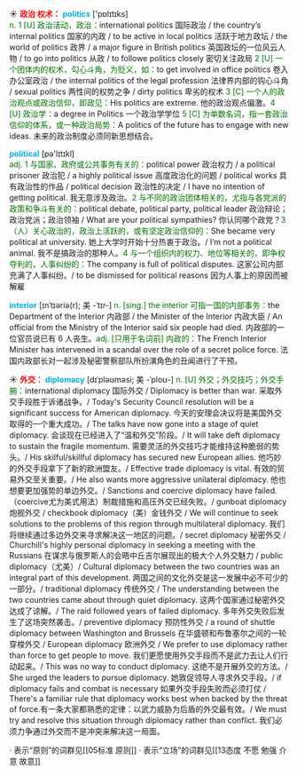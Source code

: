 ☀ <font color="red">**政治 权术：**</font>
<font color="sky blue">**politics**</font> ['pɒlɪtɪks]  
<font color="rgb(227, 108, 9)">n. 1 [U] 政治活动，政治：</font>international politics 国际政治 / the country’s internal politics 国家的内政 / to be active in local politics 活跃于地方政坛 / the world of politics 政界 / a major figure in British politics 英国政坛的一位风云人物 / to go into politics 从政 / to followe politics closely 密切关注政局 <font color="rgb(227, 108, 9)">2 [U] 一个团体内的权术，勾心斗角，为贬义，如：</font>to get involved in office politics 卷入办公室政治 / the internal politics of the legal profession 法律界内部的钩心斗角 / sexual politics 两性间的权势之争 / dirty politics 卑劣的权术 <font color="rgb(227, 108, 9)">3 [C] 一个人的政治观点或政治信仰，即政见：</font>His politics are extreme. 他的政治观点偏激。<font color="rgb(227, 108, 9)">4 [U] 政治学：</font>a degree in Politics 一个政治学学位 <font color="rgb(227, 108, 9)">5 [C] 为单数名词，指一套政治信仰的体系，或一种政治局势：</font>A politics of the future has to engage with new ideas. 未来的政治制度必须同新思想结合。

<font color="sky blue">**political**</font> [pə'lɪtɪkl]  
<font color="rgb(227, 108, 9)">adj. 1 与国家、政府或公共事务有关的：</font>political power 政治权力 / a political prisoner 政治犯 / a highly political issue 高度政治化的问题 / political works 具有政治性的作品 / political decision 政治性的决定 / I have no intention of getting political. 我无意涉及政治。<font color="rgb(227, 108, 9)">2 与不同的政治团体相关的，尤指与各党派的政策和争斗有关的：</font>political debate, political party, political leader 政治辩论；政治党派；政治领袖 / What are your political sympathies? 你认同哪个政党？<font color="rgb(227, 108, 9)">3（人）关心政治的，政治上活跃的，或有坚定政治信仰的：</font>She became very political at university. 她上大学时开始十分热衷于政治。/ I’m not a political animal. 我不是搞政治的那种人。<font color="rgb(227, 108, 9)">4 与一个组织内的权力、地位等相关的，即争权夺利的，人事纠纷的：</font>The company is full of political disputes. 这家公司内部充满了人事纠纷。/ to be dismissed for political reasons 因为人事上的原因而被解雇
           
<font color="sky blue">**interior**</font> [ɪnˈtɪəriə(r); 美 -ˈtɪr-]
<font color="rgb(227, 108, 9)">n. [sing.] the interior 可指一国的内部事务：</font>the Department of the Interior 内政部 / the Minister of the Interior 内政大臣 / An official from the Ministry of the Interior said six people had died. 内政部的一位官员说已有 6 人丧生。<font color="rgb(227, 108, 9)">adj. [只用于名词前] 内政的：</font>The French Interior Minister has intervened in a scandal over the role of a secret police force. 法国内政部长对一起涉及秘密警察部队所扮演角色的丑闻进行了干预。

☀ <font color="red">**外交：**</font>
<font color="sky blue">**diplomacy**</font> [dɪˈpləʊməsi; 美 -ˈploʊ-]
<font color="rgb(227, 108, 9)">n. [U] 外交；外交技巧；外交手腕：</font>international diplomacy 国际外交 / Diplomacy is better than war. 采取外交手段胜于诉诸战争。/ Today's Security Council resolution will be a significant success for American diplomacy. 今天的安理会决议将是美国外交取得的一个重大成功。/ The talks have now gone into a stage of quiet diplomacy. 会谈现在已经进入了“温和外交”阶段。/ It will take deft diplomacy to sustain the fragile momentum. 需要灵活的外交技巧才能维持这种脆弱的势头。/ His skilful/skillful diplomacy has secured new European allies. 他巧妙的外交手段拿下了新的欧洲盟友。/ Effective trade diplomacy is vital. 有效的贸易外交至关重要。/ He also wants more aggressive unilateral diplomacy. 他也想要更加强势的单边外交。/ Sanctions and coercive diplomacy have failed.（coercive尤为美式用法）制裁措施和高压外交已经失败。/ gunboat diplomacy 炮舰外交 / checkbook diplomacy（美）金钱外交 / We will continue to seek solutions to the problems of this region through multilateral diplomacy. 我们将继续通过多边外交来寻求解决这一地区的问题。/ secret diplomacy 秘密外交 / Churchill's highly personal diplomacy in seeking a meeting with the Russians 在谋求与俄罗斯人的会晤中丘吉尔展现出的极大个人外交魅力 / public diplomacy（尤美）/ Cultural diplomacy between the two countries was an integral part of this development. 两国之间的文化外交是这一发展中必不可少的一部分。/ traditional diplomacy 传统外交 / The understanding between the two countries came about through quiet diplomacy. 这两个国家通过秘密外交达成了谅解。/ The raid followed years of failed diplomacy. 多年外交失败后发生了这场突然袭击。/ preventive diplomacy 预防性外交 / a round of shuttle diplomacy between Washington and Brussels 在华盛顿和布鲁塞尔之间的一轮穿梭外交 / European diplomacy 欧洲外交 / We prefer to use diplomacy rather than force to get people to move. 我们更愿使用外交手段而不是武力去让人们行动起来。/ This was no way to conduct diplomacy. 这绝不是开展外交的方法。/ She urged the leaders to pursue diplomacy. 她敦促领导人寻求外交手段。/ if diplomacy fails and combat is necessary 如果外交手段失败而必须打仗 / There's a familiar rule that diplomacy works best when backed by the threat of force.有一条大家都熟悉的定律：以武力威胁为后盾的外交最有效。/ We must try and resolve this situation through diplomacy rather than conflict. 我们必须力争通过外交而不是冲突来解决这一局面。

· 表示“原则”的词群见[[05标准 原则]]
· 表示“立场”的词群见[[13态度 不愿 勉强 介意 故意]]
